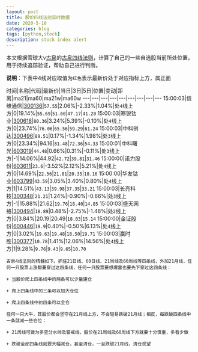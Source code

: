 ```yaml
---
layout: post
title: 股价四线法则实时数据
date: 2020-5-10
categories: blog
tags: [python,stock]
description: stock index alert
---
```



本文根据雪球大v[古泉](https://xueqiu.com/u/7148646888)的[古泉四线法则](https://xueqiu.com/7148646888/130498192)，计算了自己的一些自选股当前所处位置，用于持续追踪验证，帮助自己进行判断。

**说明**：下表中4线对应取值为`红色`表示最新价处于对应指标上方，属正面

时间|名称|代码|最新价|当日|3日|5日|位置|变动|距离|ma21|ma60|ma21w|ma60w
---|---|---|---|---|---|---|---|---
15:00:03|信维通信|[300136](https://xueqiu.com/S/SZ300136)|`57.55`|2.06%|-2.33%|1.04%|处`4`线上方|0|19.14%|`55.69`|`51.60`|`47.17`|`41.20`
15:00:03|寒锐钴业|[300618](https://xueqiu.com/S/SZ300618)|`80.36`|3.24%|5.39%|-0.10%|处`4`线上方|0|23.74%|`76.06`|`65.56`|`59.29`|`61.24`
15:00:03|中科创达|[300496](https://xueqiu.com/S/SZ300496)|`89.51`|0.17%|-1.34%|1.98%|处`3`线上方|0|23.34%|94.16|`81.48`|`72.36`|`54.33`
15:00:01|中科曙光|[603019](https://xueqiu.com/S/SH603019)|`44.48`|0.66%|0.31%|-0.11%|处`3`线上方|-1|14.06%|44.92|`42.72`|`39.81`|`31.46`
15:00:00|诺力股份|[603611](https://xueqiu.com/S/SH603611)|`23.6`|-3.52%|2.12%|5.21%|处`4`线上方|0|14.69%|`22.56`|`21.81`|`20.35`|`18.16`
15:00:00|华友钴业|[603799](https://xueqiu.com/S/SH603799)|`43.59`|3.05%|3.40%|0.80%|处`4`线上方|1|14.51%|`43.13`|`39.98`|`37.35`|`33.21`
15:00:03|长亮科技|[300348](https://xueqiu.com/S/SZ300348)|`21.21`|1.24%|-0.90%|-0.66%|处`3`线上方|-1|15.88%|21.62|`19.76`|`18.40`|`14.85`
15:00:03|盛天网络|[300494](https://xueqiu.com/S/SZ300494)|`18.89`|0.48%|-2.75%|-1.48%|处`2`线上方|0|3.84%|20.19|20.49|`18.03`|`15.14`
15:00:00|金证股份|[600446](https://xueqiu.com/S/SH600446)|`19.9`|0.40%|-0.50%|6.13%|处`4`线上方|0|3.02%|`19.63`|`19.48`|`18.50`|`19.71`
15:00:03|赢时胜|[300377](https://xueqiu.com/S/SZ300377)|`10.78`|1.41%|12.06%|14.56%|处`4`线上方|1|9.28%|`9.76`|`9.43`|`9.65`|`10.70`

```
古泉4线法则的精髓如下。抓住21日线、60日线、21周线及60周线等四条线，外加21月线，任何一只股票上涨都要穿过这四条线，任何一只股票要想爆雷也要先下穿过这四条线：

+ 当股价爬上四条线中的两条可以少量建仓

+ 爬上四条线中的三条可以加大仓位

+ 爬上四条线中的四条可以全仓

任何一只大牛，其股价都会坚守在21月线上方，不会轻易跌破21月线；相反，每跌破四条线中一条就减一些仓位：

+ 21周线可做为多空分水岭及警戒线，股价在21周线及60周线下方就要十分慎重，多看少做

+ 跌破全部四条线就要大幅减仓，甚至清仓，一旦跌破21月线，清仓观望
```